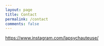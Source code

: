 ```yaml
---
layout: page
title: Contact
permalink: /contact
comments: false
---
```


https://www.instagram.com/lapsychauteuse/